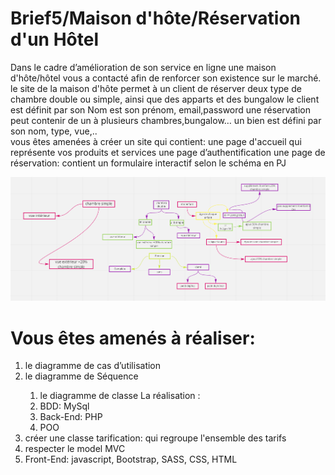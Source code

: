 # Brief5/Maison d'hôte/Réservation d'un Hôtel  

Dans le cadre d’amélioration de son service en ligne une maison d'hôte/hôtel vous a contacté afin de renforcer son existence sur le marché. 
le  site de la maison d'hôte permet à un client de réserver deux type de chambre double ou simple, ainsi que des apparts et des bungalow
le client est définit par son Nom est son prénom, email,password
une réservation peut contenir de un à plusieurs chambres,bungalow…
un bien est défini par son nom, type, vue,..<br>
vous êtes amenées à créer un site qui contient:
une page d'accueil qui représente vos produits et services
une page d’authentification
une page de réservation: contient un  formulaire interactif selon le schéma en PJ

<img src="conception.PNG">

# Vous êtes amenés à réaliser:
<ol>
  <li>le diagramme de cas d’utilisation</li>
  <li>le diagramme de Séquence</li>
  <ol><li>le diagramme de classe La réalisation :</li>
    <li>BDD: MySql</li>
    <li>Back-End: PHP</li>
    <li>POO</li>
  </ol>
  <li>créer une classe tarification: qui regroupe l'ensemble des tarifs</li>
  <li>respecter le model MVC</li>
  <li>Front-End: javascript, Bootstrap, SASS, CSS, HTML</li>
  </ol>
